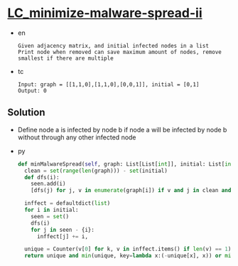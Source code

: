 # [LC_minimize-malware-spread-ii](https://leetcode.com/problems/minimize-malware-spread-ii)

* en

  ```en
  Given adjacency matrix, and initial infected nodes in a list
  Print node when removed can save maximum amount of nodes, remove smallest if there are multiple
  ```

* tc

  ```tc
  Input: graph = [[1,1,0],[1,1,0],[0,0,1]], initial = [0,1]
  Output: 0
  ```

## Solution

* Define node a is infected by node b if node a will be infected by node b without through any other infected node

* py

  ```py
  def minMalwareSpread(self, graph: List[List[int]], initial: List[int]) -> int:
    clean = set(range(len(graph))) - set(initial)
    def dfs(i):
      seen.add(i)
      [dfs(j) for j, v in enumerate(graph[i]) if v and j in clean and j not in seen]

    inffect = defaultdict(list)
    for i in initial:
      seen = set()
      dfs(i)
      for j in seen - {i}:
        inffect[j] += i,

    unique = Counter(v[0] for k, v in inffect.items() if len(v) == 1)
    return unique and min(unique, key=lambda x:(-unique[x], x)) or min(initial)
  ```
